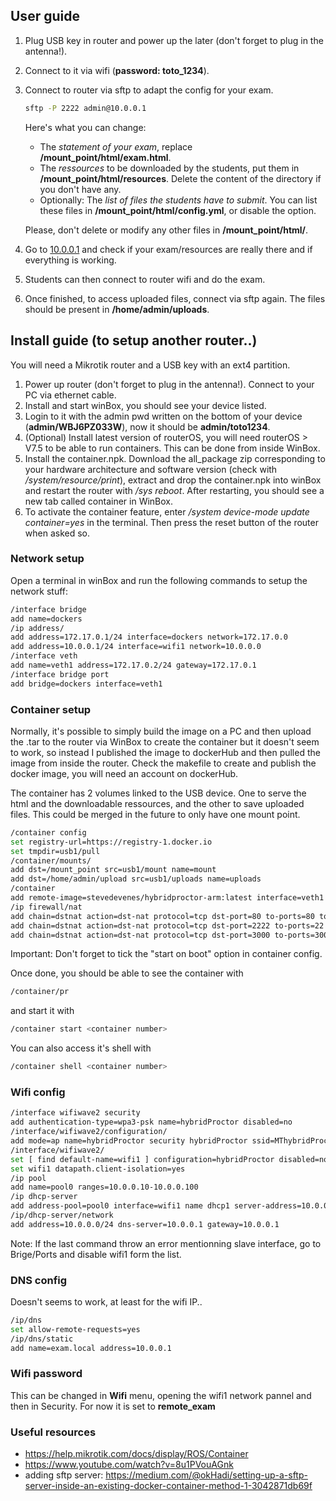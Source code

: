 
## User guide

1. Plug USB key in router and power up the later (don't forget to plug in the antenna!).
1. Connect to it via wifi (**password: toto_1234**).
1. Connect to router via sftp to adapt the config for your exam. 

    ```bash
    sftp -P 2222 admin@10.0.0.1
    ```
    Here's what you can change:
    - The *statement of your exam*, replace **/mount_point/html/exam.html**.
    - The *ressources* to be downloaded by the students, put them in **/mount_point/html/resources**. Delete the content of the directory if you don't have any.
    - Optionally: The *list of files the students have to submit*. You can list these files in  **/mount_point/html/config.yml**, or disable the option.

    Please, don't delete or modify any other files in **/mount_point/html/**.

1. Go to [10.0.0.1]() and check if your exam/resources are really there and if everything is working.
1. Students can then connect to router wifi and do the exam.
1. Once finished, to access uploaded files, connect via sftp again. The files should be present in **/home/admin/uploads**. 

## Install guide (to setup another router..)

You will need a Mikrotik router and a USB key with an ext4 partition.

1. Power up router (don't forget to plug in the antenna!). Connect to your PC via ethernet cable.
2. Install and start winBox, you should see your device listed.
3. Login to it with the admin pwd written on the bottom of your device (**admin/WBJ6PZ033W**), now it should be **admin/toto1234**.
4. (Optional) Install latest version of routerOS, you will need routerOS > V7.5 to be able to run containers. This can be done from inside WinBox.
5. Install the container.npk. Download the all_package zip corresponding to your hardware architecture and software version (check with */system/resource/print*), extract and drop the container.npk into winBox and restart the router with */sys reboot*. After restarting, you should see a new tab called container in WinBox.
6. To activate the container feature, enter */system device-mode update container=yes* in the terminal. Then press the reset button of the router when asked so.

### Network setup
Open a terminal in winBox and run the following commands to setup the network stuff:
```bash
/interface bridge
add name=dockers
/ip address/
add address=172.17.0.1/24 interface=dockers network=172.17.0.0
add address=10.0.0.1/24 interface=wifi1 network=10.0.0.0
/interface veth
add name=veth1 address=172.17.0.2/24 gateway=172.17.0.1
/interface bridge port
add bridge=dockers interface=veth1
```

### Container setup
Normally, it's possible to simply build the image on a PC and then upload the .tar to the router via WinBox to create the container but it doesn't seem to work, so instead I published the image to dockerHub and then pulled the image from inside the router.
Check the makefile to create and publish the docker image, you will need an account on dockerHub.

The container has 2 volumes linked to the USB device. One to serve the html and the downloadable ressources, and the other to save uploaded files. This could be merged in the future to only have one mount point.

```bash
/container config
set registry-url=https://registry-1.docker.io
set tmpdir=usb1/pull
/container/mounts/
add dst=/mount_point src=usb1/mount name=mount
add dst=/home/admin/upload src=usb1/uploads name=uploads
/container
add remote-image=stevedevenes/hybridproctor-arm:latest interface=veth1 root-dir=usb1/hybridProctorContainer mounts=mount,uploads
/ip firewall/nat
add chain=dstnat action=dst-nat protocol=tcp dst-port=80 to-ports=80 to-addresses=172.17.0.2 # frontend
add chain=dstnat action=dst-nat protocol=tcp dst-port=2222 to-ports=22 to-addresses=172.17.0.2 # sftp to upload container
add chain=dstnat action=dst-nat protocol=tcp dst-port=3000 to-ports=3000 to-addresses=172.17.0.2 # upload route
```
Important: Don't forget to tick the "start on boot" option in container config.

Once done, you should be able to see the container with
```bash
/container/pr
```
and start it with 
```bash
/container start <container number>
```
You can also access it's shell with
```bash
/container shell <container number>
```

### Wifi config
```bash
/interface wifiwave2 security
add authentication-type=wpa3-psk name=hybridProctor disabled=no
/interface/wifiwave2/configuration/
add mode=ap name=hybridProctor security hybridProctor ssid=MThybridProctor
/interface/wifiwave2/
set [ find default-name=wifi1 ] configuration=hybridProctor disabled=no
set wifi1 datapath.client-isolation=yes
/ip pool
add name=pool0 ranges=10.0.0.10-10.0.0.100
/ip dhcp-server
add address-pool=pool0 interface=wifi1 name dhcp1 server-address=10.0.0.1
/ip/dhcp-server/network
add address=10.0.0.0/24 dns-server=10.0.0.1 gateway=10.0.0.1
```
Note: If the last command throw an error mentionning slave interface, go to Brige/Ports and disable wifi1 form the list.

### DNS config
Doesn't seems to work, at least for the wifi IP..
```bash
/ip/dns
set allow-remote-requests=yes
/ip/dns/static
add name=exam.local address=10.0.0.1
```

### Wifi password

This can be changed in **Wifi** menu, opening the wifi1 network pannel and then in Security.
For now it is set to **remote_exam**

### Useful resources
- https://help.mikrotik.com/docs/display/ROS/Container
- https://www.youtube.com/watch?v=8u1PVouAGnk
- adding sftp server: https://medium.com/@okHadi/setting-up-a-sftp-server-inside-an-existing-docker-container-method-1-3042871db69f
